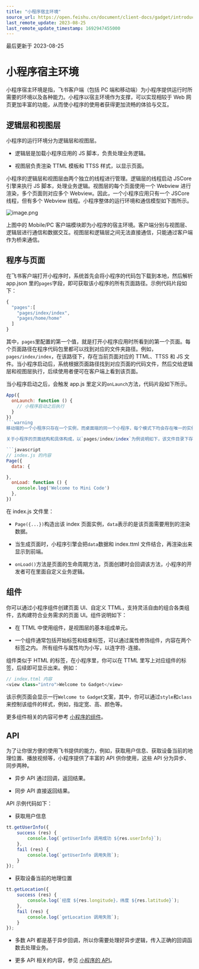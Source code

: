 ```yaml
---
title: "小程序宿主环境"
source_url: https://open.feishu.cn/document/client-docs/gadget/introduction/host-environment
last_remote_update: 2023-08-25
last_remote_update_timestamp: 1692947455000
---
```

最后更新于 2023-08-25

# 小程序宿主环境

小程序宿主环境是指，飞书客户端（包括 PC 端和移动端）为小程序提供运行时所需要的环境以及各种能力。小程序以宿主环境作为支撑，可以实现相较于 Web 网页更加丰富的功能，从而使小程序的使用者获得更加流畅的体验与交互。

## 逻辑层和视图层

小程序的运行环境分为逻辑层和视图层。

- 逻辑层是加载小程序应用的 JS 脚本，负责处理业务逻辑。

- 视图层负责渲染 TTML 模板和 TTSS 样式，以显示页面。

小程序的逻辑层和视图层由两个独立的线程进行管理。逻辑层的线程启动 JSCore 引擎来执行 JS 脚本，处理业务逻辑。视图层的每个页面使用一个 Webview 进行渲染，多个页面则对应多个 Webview。因此，一个小程序应用只有一个 JSCore 线程，但有多个 Webview 线程。小程序整体的运行环境和通信模型如下图所示。

![image.png](https://sf3-cn.feishucdn.com/obj/open-platform-opendoc/d83692d2d8f024b2eeac430507ceae8f_rG6jFH8AJp.png?height=1002&lazyload=true&maxWidth=600&width=1332)

上图中的 Mobile/PC 客户端模块即为小程序的宿主环境。客户端分别与视图层、逻辑层进行通信和数据交互。视图层和逻辑层之间无法直接通信，只能通过客户端作为桥来通信。

## 程序与页面

在飞书客户端打开小程序时，系统首先会将小程序的代码包下载到本地，然后解析 app.json 里的`pages`字段，即可获取该小程序的所有页面路径。示例代码片段如下：

```javascript
{
  "pages":[
    "pages/index/index",
    "pages/home/home"
  ]
}
```

其中，`pages`里配置的第一个值，就是打开小程序应用时所看到的第一个页面。每个页面路径在程序代码包里都可以找到对应的文件夹路径。例如，`pages/index/index`，在该路径下，存在当前页面对应的 TTML、TTSS 和 JS 文件。当小程序启动后，系统根据页面路径找到对应页面的代码文件，然后交给逻辑层和视图层执行，后续使用者便可在客户端上看到该页面。

当小程序启动之后，会触发 app.js 里定义的`onLaunch`方法，代码片段如下所示。

```javascript
App({
  onLaunch: function () {
    // 小程序启动之后执行
  }
})
```warning
移动端的一个小程序只存在一个实例，而桌面端的同一个小程序，每个模式下均会存在唯一的实例（桌面端小程序有多种模式，详见 [桌面端小程序运行模式](https://open.feishu.cn/document/uYjL24iN/uIjNzUjLyYzM14iM2MTN#37991f21)）。

关于小程序的页面结构和具体构成，以`pages/index/index`为例说明如下，该文件目录下存在 index.js、index.ttml、index.ttss 文件。

```javascript
// index.js 的内容
Page({
  data: {

},
  onLoad: function () {
    console.log('Welcome to Mini Code')
  },
})
```

在 index.js 文件里：

- `Page({...})`构造出该 index 页面实例，`data`表示的是该页面需要用到的渲染数据。

- 当生成页面时，小程序引擎会把`data`数据和 index.ttml 文件结合，再渲染出来显示到前端。

- `onLoad()`方法是页面的生命周期方法，页面创建时会回调该方法，小程序的开发者可在里面自定义业务逻辑。

## 组件

你可以通过小程序组件创建页面 UI、自定义 TTML，支持灵活自由的组合各类组件，去构建符合业务需求的页面 UI。组件说明如下：

- 在 TTML 中使用组件，是视图层的基本组成单元。

- 一个组件通常包括开始标签和结束标签，可以通过属性修饰组件，内容在两个标签之内。
所有组件与属性均为小写，以连字符`-`连接。

组件类似于 HTML 的标签，在小程序里，你可以在 TTML 里写上对应组件的标签，后续即可显示出来。例如：

```javascript
// index.ttml 内容
<view class="intro">Welcome to Gadget</view>
```

该示例页面会显示一行`Welcome to Gadget`文案，其中，你可以通过`style`和`class`来控制该组件的样式，例如，指定宽、高、颜色等。

更多组件相关的内容可参考 [小程序的组件](https://open.feishu.cn/document/uYjL24iN/ugTNugTNugTN)。

## API 

为了让你很方便的使用飞书提供的能力，例如，获取用户信息、获取设备当前的地理位置、播放视频等，小程序提供了丰富的 API 供你使用，这些 API 分为异步、同步两种。

- 异步 API 通过回调，返回结果。

- 同步 API 直接返回结果。

API 示例代码如下：

- 获取用户信息

```javascript
tt.getUserInfo({ 
    success (res) { 
        console.log(`getUserInfo 调用成功 ${res.userInfo}`); 
    }, 
    fail (res) { 
        console.log(`getUserInfo 调用失败`); 
    } 
});
```

- 获取设备当前的地理位置

```javascript
tt.getLocation({ 
    success (res) { 
        console.log(`经度 ${res.longitude}，纬度 ${res.latitude}`); 
    }, 
    fail (res) { 
        console.log(`getLocation 调用失败`); 
    } 
});
```
- 多数 API 都是基于异步回调，所以你需要处理好异步逻辑，传入正确的回调函数去处理业务。

- 更多 API 相关的内容，参见 [小程序的 API](https://open.feishu.cn/document/uYjL24iN/uADOy4CM4IjLwgjM)。
